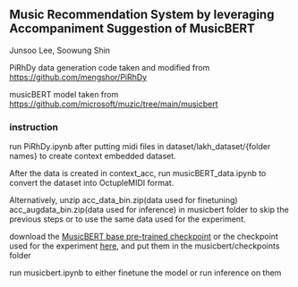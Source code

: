 ## Music Recommendation System by leveraging Accompaniment Suggestion of MusicBERT

Junsoo Lee, Soowung Shin

PiRhDy data generation code taken and modified from https://github.com/mengshor/PiRhDy

musicBERT model taken from https://github.com/microsoft/muzic/tree/main/musicbert

### instruction
run PiRhDy.ipynb after putting midi files in dataset/lakh_dataset/{folder names} to create context embedded dataset.

After the data is created in context_acc, run musicBERT_data.ipynb to convert the dataset into OctupleMIDI format.

Alternatively, unzip acc_data_bin.zip(data used for finetuning) acc_augdata_bin.zip(data used for inference) in musicbert folder to skip the previous steps or to use the same data used for the experiment.

download the [MusicBERT base pre-trained checkpoint](https://msramllasc.blob.core.windows.net/modelrelease/checkpoint_last_musicbert_base.pt) or the checkpoint used for the experiment [here](https://drive.google.com/file/d/1IxFu4qdcUyBj4ghZx1Tn8H_OrVCf4PJK/view?usp=share_link), and put them in the musicbert/checkpoints folder

run musicbert.ipynb to either finetune the model or run inference on them